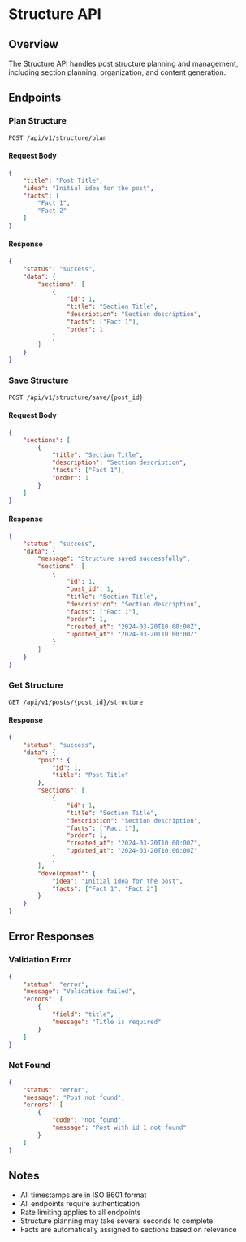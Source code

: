 # Structure API

## Overview
The Structure API handles post structure planning and management, including section planning, organization, and content generation.

## Endpoints

### Plan Structure
```http
POST /api/v1/structure/plan
```

#### Request Body
```json
{
    "title": "Post Title",
    "idea": "Initial idea for the post",
    "facts": [
        "Fact 1",
        "Fact 2"
    ]
}
```

#### Response
```json
{
    "status": "success",
    "data": {
        "sections": [
            {
                "id": 1,
                "title": "Section Title",
                "description": "Section description",
                "facts": ["Fact 1"],
                "order": 1
            }
        ]
    }
}
```

### Save Structure
```http
POST /api/v1/structure/save/{post_id}
```

#### Request Body
```json
{
    "sections": [
        {
            "title": "Section Title",
            "description": "Section description",
            "facts": ["Fact 1"],
            "order": 1
        }
    ]
}
```

#### Response
```json
{
    "status": "success",
    "data": {
        "message": "Structure saved successfully",
        "sections": [
            {
                "id": 1,
                "post_id": 1,
                "title": "Section Title",
                "description": "Section description",
                "facts": ["Fact 1"],
                "order": 1,
                "created_at": "2024-03-20T10:00:00Z",
                "updated_at": "2024-03-20T10:00:00Z"
            }
        ]
    }
}
```

### Get Structure
```http
GET /api/v1/posts/{post_id}/structure
```

#### Response
```json
{
    "status": "success",
    "data": {
        "post": {
            "id": 1,
            "title": "Post Title"
        },
        "sections": [
            {
                "id": 1,
                "title": "Section Title",
                "description": "Section description",
                "facts": ["Fact 1"],
                "order": 1,
                "created_at": "2024-03-20T10:00:00Z",
                "updated_at": "2024-03-20T10:00:00Z"
            }
        ],
        "development": {
            "idea": "Initial idea for the post",
            "facts": ["Fact 1", "Fact 2"]
        }
    }
}
```

## Error Responses

### Validation Error
```json
{
    "status": "error",
    "message": "Validation failed",
    "errors": [
        {
            "field": "title",
            "message": "Title is required"
        }
    ]
}
```

### Not Found
```json
{
    "status": "error",
    "message": "Post not found",
    "errors": [
        {
            "code": "not_found",
            "message": "Post with id 1 not found"
        }
    ]
}
```

## Notes
- All timestamps are in ISO 8601 format
- All endpoints require authentication
- Rate limiting applies to all endpoints
- Structure planning may take several seconds to complete
- Facts are automatically assigned to sections based on relevance 